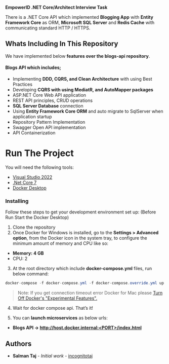 **EmpowerID .NET Core/Architect Interview Task**

There is a .NET Core API which implemented **Blogging App** with **Entity Framework Core** as ORM, **Microsoft SQL Server** and **Redis Cache** with communicating standard HTTP / HTTPS.

## Whats Including In This Repository
We have implemented below **features over the blogs-api repository**.


#### Blogs API which includes; 
* Implementing **DDD, CQRS, and Clean Architecture** with using Best Practices
* Developing **CQRS with using MediatR, and AutoMapper packages**
* ASP.NET Core Web API application 
* REST API principles, CRUD operations
* **SQL Server Database** connection 
* Using **Entity Framework Core ORM** and auto migrate to SqlServer when application startup
* Repository Pattern Implementation
* Swagger Open API implementation	
* API Containerization


# Run The Project
You will need the following tools:

* [Visual Studio 2022](https://visualstudio.microsoft.com/downloads/)
* [.Net Core 7](https://dotnet.microsoft.com/download/dotnet-core/7)
* [Docker Desktop](https://www.docker.com/products/docker-desktop)

### Installing
Follow these steps to get your development environment set up: (Before Run Start the Docker Desktop)
1. Clone the repository
2. Once Docker for Windows is installed, go to the **Settings > Advanced option**, from the Docker icon in the system tray, to configure the minimum amount of memory and CPU like so:
* **Memory: 4 GB**
* CPU: 2
3. At the root directory which include **docker-compose.yml** files, run below command:
```csharp
docker-compose -f docker-compose.yml -f docker-compose.override.yml up -d
```

>Note: If you get connection timeout error Docker for Mac please [Turn Off Docker's "Experimental Features".](https://github.com/aspnetrun/run-aspnetcore-microservices/issues/33)

4. Wait for docker compose api. That’s it!

5. You can **launch microservices** as below urls:

* **Blogs API -> http://host.docker.internal:<PORT>/index.html**


## Authors

* **Salman Taj** - *Initial work* - [incognitotaj](https://github.com/incognitotaj)
